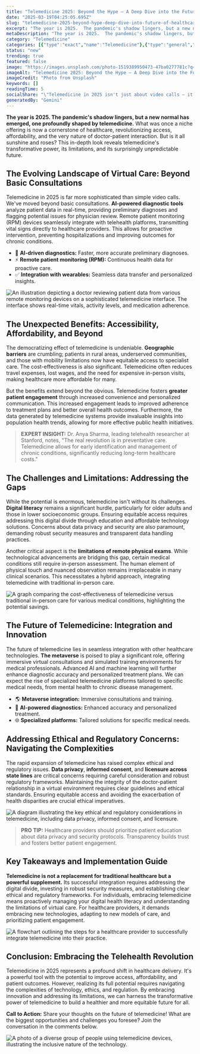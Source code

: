 ```yaml
---
title: "Telemedicine 2025: Beyond the Hype – A Deep Dive into the Future of Healthcare"
date: "2025-03-19T04:25:05.695Z"
slug: "telemedicine-2025-beyond-hype-deep-dive-into-future-of-healthcare"
excerpt: "The year is 2025.  The pandemic's shadow lingers, but a new normal has emerged, one profoundly shaped by telemedicine.  What was once a niche offering is now a cornerstone of healthcare, revolutionizing access, affordability, and the very nature of doctor-patient interaction. But is it all sunshine and roses? This in-depth look reveals telemedicine's transformative power, its limitations, and its surprisingly unpredictable future."
metaDescription: "The year is 2025.  The pandemic's shadow lingers, but a new normal has emerged, one profoundly shaped by telemedicine.  What was once a niche offering is n..."
category: "Telemedicine"
categories: [{"type":"exact","name":"Telemedicine"},{"type":"general","name":"Healthcare"},{"type":"medium","name":"Medical Technology"},{"type":"specific","name":"Remote Monitoring"},{"type":"niche","name":"Wearable Sensors"}]
status: "new"
trending: true
featured: false
image: "https://images.unsplash.com/photo-1519389950473-47ba0277781c?q=85&w=1200&fit=max&fm=webp&auto=compress"
imageAlt: "Telemedicine 2025: Beyond the Hype – A Deep Dive into the Future of Healthcare"
imageCredit: "Photo from Unsplash"
keywords: []
readingTime: 5
socialShare: "\"Telemedicine in 2025 isn't just about video calls – it's AI-powered diagnostics, remote monitoring, and a complete reimagining of healthcare access.  The future is virtual, and it's here.\""
generatedBy: "Gemini"
---
```




**The year is 2025.  The pandemic's shadow lingers, but a new normal has emerged, one profoundly shaped by telemedicine.**  What was once a niche offering is now a cornerstone of healthcare, revolutionizing access, affordability, and the very nature of doctor-patient interaction. But is it all sunshine and roses? This in-depth look reveals telemedicine's transformative power, its limitations, and its surprisingly unpredictable future.

## The Evolving Landscape of Virtual Care:  Beyond Basic Consultations

Telemedicine in 2025 is far more sophisticated than simple video calls.  We've moved beyond basic consultations.  **AI-powered diagnostic tools** analyze patient data in real-time, providing preliminary diagnoses and flagging potential issues for physician review.  Remote patient monitoring (RPM) devices seamlessly integrate with telehealth platforms, transmitting vital signs directly to healthcare providers.  This allows for proactive intervention, preventing hospitalizations and improving outcomes for chronic conditions.

* 🔑 **AI-driven diagnostics:** Faster, more accurate preliminary diagnoses.
* ⚡ **Remote patient monitoring (RPM):** Continuous health data for proactive care.
* ✅ **Integration with wearables:** Seamless data transfer and personalized insights.

![An illustration depicting a doctor reviewing patient data from various remote monitoring devices on a sophisticated telemedicine interface.  The interface shows real-time vitals, activity levels, and medication adherence.](https://via.placeholder.com/800x400?text=Loading+Image)

## The Unexpected Benefits: Accessibility, Affordability, and Beyond

The democratizing effect of telemedicine is undeniable.  **Geographic barriers** are crumbling; patients in rural areas, underserved communities, and those with mobility limitations now have equitable access to specialist care.  The cost-effectiveness is also significant.  Telemedicine often reduces travel expenses, lost wages, and the need for expensive in-person visits, making healthcare more affordable for many.

But the benefits extend beyond the obvious.  Telemedicine fosters **greater patient engagement** through increased convenience and personalized communication.  This increased engagement leads to improved adherence to treatment plans and better overall health outcomes.  Furthermore, the data generated by telemedicine systems provide invaluable insights into population health trends, allowing for more effective public health initiatives.

> **EXPERT INSIGHT:** Dr. Anya Sharma, leading telehealth researcher at Stanford, notes, "The real revolution is in preventative care.  Telemedicine allows for early identification and management of chronic conditions, significantly reducing long-term healthcare costs."

## The Challenges and Limitations: Addressing the Gaps

While the potential is enormous, telemedicine isn't without its challenges.  **Digital literacy** remains a significant hurdle, particularly for older adults and those in lower socioeconomic groups.  Ensuring equitable access requires addressing this digital divide through education and affordable technology solutions.  Concerns about data privacy and security are also paramount, demanding robust security measures and transparent data handling practices.

Another critical aspect is the **limitations of remote physical exams**. While technological advancements are bridging this gap, certain medical conditions still require in-person assessment.  The human element of physical touch and nuanced observation remains irreplaceable in many clinical scenarios.  This necessitates a hybrid approach, integrating telemedicine with traditional in-person care.

![A graph comparing the cost-effectiveness of telemedicine versus traditional in-person care for various medical conditions, highlighting the potential savings.](https://via.placeholder.com/800x400?text=Loading+Image)

## The Future of Telemedicine:  Integration and Innovation

The future of telemedicine lies in seamless integration with other healthcare technologies.  **The metaverse** is poised to play a significant role, offering immersive virtual consultations and simulated training environments for medical professionals.  Advanced AI and machine learning will further enhance diagnostic accuracy and personalized treatment plans.  We can expect the rise of specialized telemedicine platforms tailored to specific medical needs, from mental health to chronic disease management.

* 🌎 **Metaverse integration:** Immersive consultations and training.
* 🤖 **AI-powered diagnostics:** Enhanced accuracy and personalized treatment.
* 🌐 **Specialized platforms:** Tailored solutions for specific medical needs.

## Addressing Ethical and Regulatory Concerns:  Navigating the Complexities

The rapid expansion of telemedicine has raised complex ethical and regulatory issues.  **Data privacy**, **informed consent**, and **licensure across state lines** are critical concerns requiring careful consideration and robust regulatory frameworks.  Maintaining the integrity of the doctor-patient relationship in a virtual environment requires clear guidelines and ethical standards.  Ensuring equitable access and avoiding the exacerbation of health disparities are crucial ethical imperatives.

![A diagram illustrating the key ethical and regulatory considerations in telemedicine, including data privacy, informed consent, and licensure.](https://via.placeholder.com/800x400?text=Loading+Image)

> **PRO TIP:**  Healthcare providers should prioritize patient education about data privacy and security protocols. Transparency builds trust and fosters better patient engagement.

## Key Takeaways and Implementation Guide

**Telemedicine is not a replacement for traditional healthcare but a powerful supplement.**  Its successful integration requires addressing the digital divide, investing in robust security measures, and establishing clear ethical and regulatory frameworks.  For individuals, embracing telemedicine means proactively managing your digital health literacy and understanding the limitations of virtual care.  For healthcare providers, it demands embracing new technologies, adapting to new models of care, and prioritizing patient engagement.

![A flowchart outlining the steps for a healthcare provider to successfully integrate telemedicine into their practice.](https://via.placeholder.com/800x400?text=Loading+Image)

## Conclusion: Embracing the Telehealth Revolution

Telemedicine in 2025 represents a profound shift in healthcare delivery.  It's a powerful tool with the potential to improve access, affordability, and patient outcomes.  However, realizing its full potential requires navigating the complexities of technology, ethics, and regulation.  By embracing innovation and addressing its limitations, we can harness the transformative power of telemedicine to build a healthier and more equitable future for all.

**Call to Action:**  Share your thoughts on the future of telemedicine!  What are the biggest opportunities and challenges you foresee?  Join the conversation in the comments below.

![A photo of a diverse group of people using telemedicine devices, illustrating the inclusive nature of the technology.](https://via.placeholder.com/800x400?text=Loading+Image)



<div class="reading-progress-container">
  <div id="reading-progress" class="reading-progress"></div>
</div>
